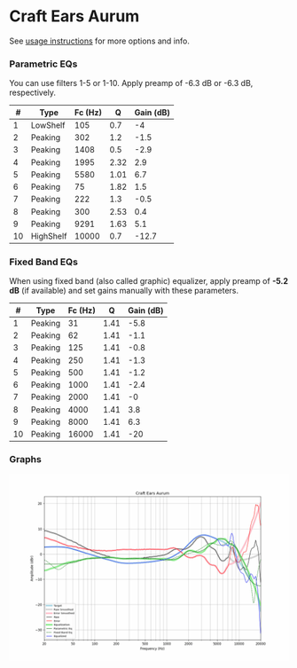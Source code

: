 # Craft Ears Aurum
See [usage instructions](https://github.com/jaakkopasanen/AutoEq#usage) for more options and info.

### Parametric EQs
You can use filters 1-5 or 1-10. Apply preamp of -6.3 dB or -6.3 dB, respectively.

|   # | Type      |   Fc (Hz) |    Q |   Gain (dB) |
|-----|-----------|-----------|------|-------------|
|   1 | LowShelf  |       105 | 0.7  |        -4   |
|   2 | Peaking   |       302 | 1.2  |        -1.5 |
|   3 | Peaking   |      1408 | 0.5  |        -2.9 |
|   4 | Peaking   |      1995 | 2.32 |         2.9 |
|   5 | Peaking   |      5580 | 1.01 |         6.7 |
|   6 | Peaking   |        75 | 1.82 |         1.5 |
|   7 | Peaking   |       222 | 1.3  |        -0.5 |
|   8 | Peaking   |       300 | 2.53 |         0.4 |
|   9 | Peaking   |      9291 | 1.63 |         5.1 |
|  10 | HighShelf |     10000 | 0.7  |       -12.7 |

### Fixed Band EQs
When using fixed band (also called graphic) equalizer, apply preamp of **-5.2 dB** (if available) and set gains manually with these parameters.

|   # | Type    |   Fc (Hz) |    Q |   Gain (dB) |
|-----|---------|-----------|------|-------------|
|   1 | Peaking |        31 | 1.41 |        -5.8 |
|   2 | Peaking |        62 | 1.41 |        -1.1 |
|   3 | Peaking |       125 | 1.41 |        -0.8 |
|   4 | Peaking |       250 | 1.41 |        -1.3 |
|   5 | Peaking |       500 | 1.41 |        -1.2 |
|   6 | Peaking |      1000 | 1.41 |        -2.4 |
|   7 | Peaking |      2000 | 1.41 |        -0   |
|   8 | Peaking |      4000 | 1.41 |         3.8 |
|   9 | Peaking |      8000 | 1.41 |         6.3 |
|  10 | Peaking |     16000 | 1.41 |       -20   |

### Graphs
![](./Craft%20Ears%20Aurum.png)
